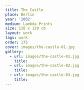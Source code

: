 ```yaml
---
title: The Castle
place: Berlin
year: '2002'
medium: Lambda Prints
size: 120 x 120 cm
layout: work
tags: work
order: 175
cover: images/the-castle-01.jpg
gallery:
  - url: images/the-castle-01.jpg
    title:
  - url: images/the-castle-02.jpg
    title:
  - url: images/the-castle-03.jpg
    title:
---
```

